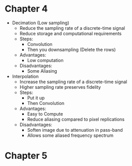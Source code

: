 # Chapter 4
- Decimation (Low sampling)
    - Reduce the sampling rate of a discrete-time signal
    - Reduce storage and computational requirements
    - Steps:
        - Convolution
        - Then you downsampling (Delete the rows)
    - Advantages:
        - Low computation
    - Disadvantages:
        - Some Aliasing
- Interpolation
    - Increase the sampling rate of a discrete-time signal
    - Higher sampling rate preserves fidelity
    - Steps:
        - Put it up
        - Then Convolution
    - Advantages:
        - Easy to Compute
        - Reduce aliasing compared to pixel replications
    - Disadvantages:
        - Soften image due to attenuation in pass-band
        - Allows some aliased frequency spectrum 
    
# Chapter 5